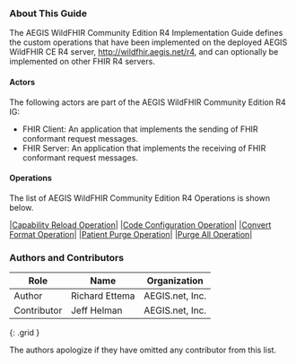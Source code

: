 
### About This Guide

The AEGIS WildFHIR Community Edition R4 Implementation Guide defines the custom operations that have been implemented on the deployed AEGIS WildFHIR CE R4 server, http://wildfhir.aegis.net/r4, and can optionally be implemented on other FHIR R4 servers.  

#### Actors

The following actors are part of the AEGIS WildFHIR Community Edition R4 IG:

* FHIR Client: An application that implements the sending of FHIR conformant request messages.
* FHIR Server: An application that implements the receiving of FHIR conformant request messages.


#### Operations

The list of AEGIS WildFHIR Community Edition R4 Operations is shown below.

|[Capability Reload Operation](OperationDefinition-wildfhir-operation-capability-reload.html)|
|[Code Configuration Operation](OperationDefinition-wildfhir-operation-code-configuration.html)|
|[Convert Format Operation](OperationDefinition-wildfhir-operation-convert-format.html)|
|[Patient Purge Operation](OperationDefinition-wildfhir-operation-patient-purge.html)|
|[Purge All Operation](OperationDefinition-wildfhir-operation-purge-all.html)|


### Authors and Contributors

| **Role** | **Name** | **Organization** |
| -------- | -------- | ---------------- |
| Author | Richard Ettema | AEGIS.net, Inc. |
| Contributor | Jeff Helman | AEGIS.net, Inc. |
{: .grid }

The authors apologize if they have omitted any contributor from this list.
